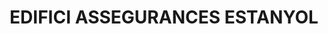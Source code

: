 ---
layout: patrimoni-details
title:  "EDIFICI ASSEGURANCES ESTANYOL"
collections: ["patrimoni-arquitectonic"]
coordinates:
  - group1:
        - [1.459963540611038, 42.35651942579014]
        - [1.460138950026289, 42.356585202018671]
        - [1.460199978447921, 42.356512588362023]
        - [1.460112436728703, 42.356473026749548]
        - [1.460021037372581, 42.356437863757961]
        - [1.459963540611038, 42.35651942579014]
---